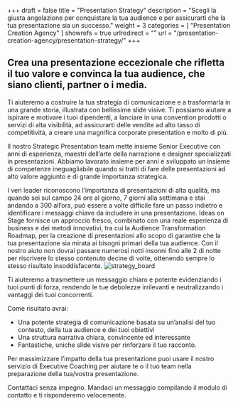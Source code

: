 +++
draft 		= false
title 		= "Presentation Strategy"
description = "Scegli la giusta angolazione per conquistare la tua audience e per assicurarti che la tua presentazione sia un successo."
weight		= 3
categories	= [ "Presentation Creation Agency" ]
showrefs	= true
urlredirect	= ""
url 		= "/presentation-creation-agency/presentation-strategy/"
+++

## Crea una presentazione eccezionale che rifletta il tuo valore e convinca la tua audience, che siano clienti, partner o i media. 

Ti aiuteremo a costruire la tua strategia di comunicazione e a trasformarla in una grande storia, illustrata con bellissime slide visive. Ti possiamo aiutare a ispirare e motivare i tuoi dipendenti, a lanciare in una convention prodotti o servizi di alta visibilità, ad assicurarti delle vendite ad alto tasso di competitività, a creare una magnifica corporate presentation e molto di più. 

Il nostro Strategic Presentation team mette insieme Senior Executive con anni di esperienza, maestri dell’arte della narrazione e designer specializzati in presentazioni. Abbiamo lavorato insieme per anni e sviluppato un insieme di competenze ineguagliabile quando si tratti di fare delle presentazioni ad alto valore  aggiunto e di grande importanza strategica.  

I veri leader riconoscono l’importanza di presentazioni di alta qualità, ma quando sei sul campo 24 ore al giorno, 7 giorni alla settimana e stai andando a 300 all’ora, può essere a volte difficile fare un passo indietro e identificare i messaggi chiave da includere in una presentazione. Ideas on Stage fornisce un approccio fresco, combinato con una reale esperienza di business e dei metodi innovativi, tra cui la Audience Transformation Roadmap, per la creazione di presentazioni allo scopo di garantire che la tua presentazione sia mirata ai bisogni primari della tua audience. 
Con il nostro aiuto non dovrai passare numerosi notti insonni fino alle 2 di notte per riscrivere lo stesso contenuto decine di volte, ottenendo sempre lo stesso risultato insoddisfacente. 
![strategy_board][pic1]

Ti aiuteremo a trasmettere un messaggio chiaro e potente evidenziando i tuoi punti di forza, rendendo le tue debolezze irrilevanti e neutralizzando i vantaggi dei tuoi concorrenti. 

Come risultato avrai:

* Una potente strategia di comunicazione basata su un’analisi del tuo contesto, della tua audience e dei tuoi obiettivi
* Una struttura narrativa chiara, convincente ed interessante
* Fantastiche, uniche slide visive per rinforzare il tuo racconto.  

Per massimizzare l’impatto della tua presentazione puoi usare il nostro servizio di Executive Coaching per aiutare te o il tuo team nella preparazione della tua/vostra presentazione.
  
Contattaci senza impegno. Mandaci un messaggio compilando il modulo di contatto e ti risponderemo velocemente. 

[pic1]: /pictures/presentation-creation-agency/presentation-strategy/strategy.jpg